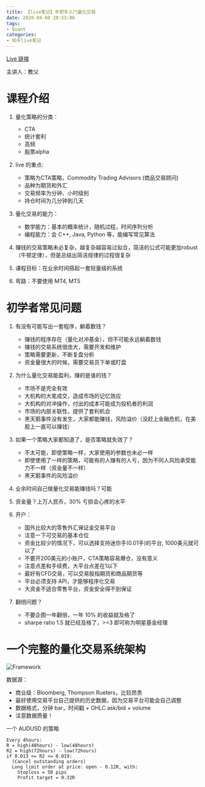 ```yaml
---
title: 【live笔记】手把手入门量化交易
date: 2020-04-08 20:53:06
tags:
- Quant
categories:
- 知乎live笔记
---
```

[Live 链接](https://www.zhihu.com/lives/856547362234052608)

主讲人：教父
<!-- More -->

# 课程介绍

1. 量化策略的分类：
   - CTA
   - 统计套利
   - 高频
   - 股票alpha

2. live 的重点: 
   - 策略为CTA策略，Commodity Trading Advisors (商品交易顾问)
   - 品种为期货和外汇
   - 交易频率为分钟、小时级别
   - 持仓时间为几分钟到几天

3. 量化交易的能力：
   - 数学能力：基本的概率统计，随机过程，时间序列分析
   - 编程能力：会 C++, Java, Python 等，能编写常见算法

4. 赚钱的交易策略未必复杂，越复杂越容易过拟合，简洁的公式可能更加robust（牛顿定律），但是总结出简洁规律的过程很复杂

5. 课程目标：在业余时间搭起一套轻量级的系统

6. 弯路：不要使用 MT4, MT5

# 初学者常见问题

1. 有没有可能写出一套程序，躺着数钱？
   - 赚钱的程序存在（量化对冲基金），但不可能永远躺着数钱
   - 赚钱的交易系统很庞大，需要开发和维护
   - 策略需要更新，不断复盘分析
   - 资金量很大的时候，需要交易员下单或盯盘

2. 为什么量化交易能盈利，赚的是谁的钱？
   - 市场不是完全有效
   - 大机构的大笔成交，造成市场的记忆效应
   - 大机构的对冲操作，付出的成本可能成为投机者的利润
   - 市场的内部关联性，提供了套利机会
   - 黑天鹅事件没有发生，大家都能赚钱，风险溢价（没赶上金融危机，在美股上一直可以赚钱）

3. 如果一个策略大家都知道了，是否策略就失效了？
   - 不太可能，即使策略一样，大家使用的参数也未必一样
   - 即使使用了一样的策略，可能有的人赚有的人亏，因为不同人风险承受能力不一样（资金量不一样）
   - 黑天鹅事件的风险溢价

4. 业余时间自己做量化交易能赚钱吗？可能

5. 资金量？上万人民币，30% 亏损会心疼的水平

6. 开户：
   - 国外比较大的零售外汇保证金交易平台
   - 注意一下可交易的基本仓位
   - 资金比较少的情况下，可以选择支持迷你手(0.01手)的平台, 1000美元就可以了
   - 不要开200美元的小账户，CTA策略容易爆仓，没有意义
   - 注意点差和手续费，大平台点差在1以下
   - 最好有CFD交易，可以交易股指期货和商品期货等
   - 平台必须支持 API，才能够程序化交易
   - 大资金不适合零售平台，资金安全得不到保证

7. 翻倍问题？
   - 不要企图一年翻倍，一年 10% 的收益就及格了
   - sharpe ratio 1.5 就已经及格了，>=3 即可称为明星基金经理

# 一个完整的量化交易系统架构
![Framework](framework.png)

数据源：
- 商业级：Bloomberg, Thompson Rueters，比较昂贵
- 最好使用交易平台自己提供的历史数据，因为交易平台可能会自己调整
- 数据格式，分钟 bar，时间戳 + OHLC ask/bid + volume
- 注意数据质量！

一个 AUDUSD 的策略

```
Every 4hours:
R = high(48hours) - low(48hours)
R2 = high(72hours) - low(72hours)
if 0.013 <= R2 <= 0.019:
  (Cancel outstanding orders)
  Long limit order at price: open - 0.12R, with:
    Stoploss = 50 pips
    Profit target = 0.32R
```